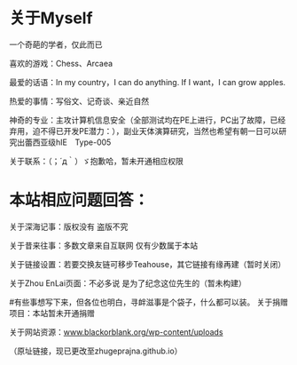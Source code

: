 # 关于Myself
一个奇葩的学者，仅此而已

喜欢的游戏：Chess、Arcaea

最爱的话语：In my country，I can do anything. If I want，I can grow apples.

热爱的事情：写俗文、记奇谈、亲近自然

神奇的专业：主攻计算机信息安全（全部测试均在PE上进行，PC出了故障，已经弃用，迫不得已开发PE潜力：），副业天体演算研究，当然也希望有朝一日可以研究出蕾西亚级hIE　Type-005

关于联系：（；´д｀）ゞ抱歉哈，暂未开通相应权限

# 本站相应问题回答：

关于深海记事：版权没有 盗版不究

关于昔来往事：多数文章来自互联网 仅有少数属于本站

关于链接设置：若要交换友链可移步Teahouse，其它链接有缘再建（暂时关闭）

关于Zhou EnLai页面：不必多说 是为了纪念这位先生的（暂未构建）

#有些事想写下来，但各位也明白，寻衅滋事是个袋子，什么都可以装。
关于捐赠项目：本站暂未开通捐赠

关于网站资源：www.blackorblank.org/wp-content/uploads

（原址链接，现已更改至zhugeprajna.github.io）

